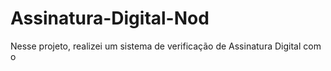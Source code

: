 # Assinatura-Digital-Nod
Nesse projeto, realizei um sistema de verificação de Assinatura Digital com o

